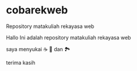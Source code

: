 # cobarekweb
Repository matakuliah rekayasa web 

Hallo Ini adalah repository matakuliah rekayasa web

saya menyukai ☕ 🍕 dan 🏞️

terima kasih
